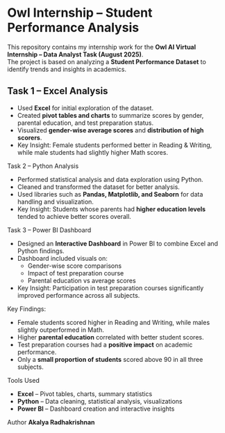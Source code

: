 # Owl Internship – Student Performance Analysis

This repository contains my internship work for the **Owl AI Virtual Internship – Data Analyst Task (August 2025)**.  
The project is based on analyzing a **Student Performance Dataset** to identify trends and insights in academics.

## Task 1 – Excel Analysis
- Used **Excel** for initial exploration of the dataset.  
- Created **pivot tables and charts** to summarize scores by gender, parental education, and test preparation status.  
- Visualized **gender-wise average scores** and **distribution of high scorers**.  
- Key Insight: Female students performed better in Reading & Writing, while male students had slightly higher Math scores.

Task 2 – Python Analysis
- Performed statistical analysis and data exploration using Python.  
- Cleaned and transformed the dataset for better analysis.  
- Used libraries such as **Pandas, Matplotlib, and Seaborn** for data handling and visualization.  
- Key Insight: Students whose parents had **higher education levels** tended to achieve better scores overall.

Task 3 – Power BI Dashboard
- Designed an **Interactive Dashboard** in Power BI to combine Excel and Python findings.  
- Dashboard included visuals on:
   - Gender-wise score comparisons  
   - Impact of test preparation course  
   - Parental education vs average scores  
- Key Insight: Participation in test preparation courses significantly improved performance across all subjects.

Key Findings:
-  Female students scored higher in Reading and Writing, while males slightly outperformed in Math.  
-  Higher **parental education** correlated with better student scores.  
-  Test preparation courses had a **positive impact** on academic performance.  
-  Only a **small proportion of students** scored above 90 in all three subjects.  

Tools Used
- **Excel** – Pivot tables, charts, summary statistics  
- **Python** – Data cleaning, statistical analysis, visualizations  
- **Power BI** – Dashboard creation and interactive insights  

Author
  **Akalya Radhakrishnan**
